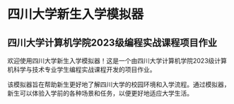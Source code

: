 # 四川大学新生入学模拟器
## 四川大学计算机学院2023级编程实战课程项目作业

欢迎使用四川大学新生入学模拟器！这是一个由四川大学计算机学院2023级计算机科学与技术专业学生编程实战课程开发的项目作业。

该模拟器旨在帮助新生更好地了解四川大学的校园环境和入学流程。通过模拟器，新生可以体验入学前的各种场景和任务，以便更好地适应大学生活。

